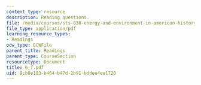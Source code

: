 ```yaml
---
content_type: resource
description: Reading questions.
file: /media/courses/sts-038-energy-and-environment-in-american-history-1705-2005-fall-2006/9cb0e103b464b47d2b91bddee4ee1720_6_7.pdf
file_type: application/pdf
learning_resource_types:
- Readings
ocw_type: OCWFile
parent_title: Readings
parent_type: CourseSection
resourcetype: Document
title: 6_7.pdf
uid: 9cb0e103-b464-b47d-2b91-bddee4ee1720
---
```


